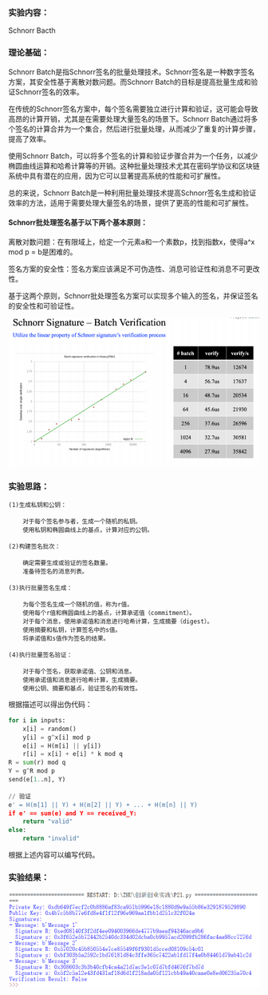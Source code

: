 ### 实验内容：
Schnorr Bacth
### 理论基础：
Schnorr Batch是指Schnorr签名的批量处理技术。Schnorr签名是一种数字签名方案，其安全性基于离散对数问题。而Schnorr Batch的目标是提高批量生成和验证Schnorr签名的效率。

在传统的Schnorr签名方案中，每个签名需要独立进行计算和验证，这可能会导致高昂的计算开销，尤其是在需要处理大量签名的场景下。Schnorr Batch通过将多个签名的计算合并为一个集合，然后进行批量处理，从而减少了重复的计算步骤，提高了效率。

使用Schnorr Batch，可以将多个签名的计算和验证步骤合并为一个任务，以减少椭圆曲线运算和哈希计算等的开销。这种批量处理技术尤其在密码学协议和区块链系统中具有潜在的应用，因为它可以显著提高系统的性能和可扩展性。

总的来说，Schnorr Batch是一种利用批量处理技术提高Schnorr签名生成和验证效率的方法，适用于需要处理大量签名的场景，提供了更高的性能和可扩展性。

#### Schnorr批处理签名基于以下两个基本原则：
离散对数问题：在有限域上，给定一个元素a和一个素数p，找到指数x，使得a^x mod p = b是困难的。

签名方案的安全性：签名方案应该满足不可伪造性、消息可验证性和消息不可更改性。

基于这两个原则，Schnorr批处理签名方案可以实现多个输入的签名，并保证签名的安全性和可验证性。

![img](https://github.com/Azzzting/homework-group-48/blob/main/Project21/img/2.png)
### 实验思路：

    (1)生成私钥和公钥：
        
        对于每个签名参与者，生成一个随机的私钥。
        使用私钥和椭圆曲线上的基点，计算对应的公钥。

    (2)构建签名批次：
    
        确定需要生成或验证的签名数量。
        准备待签名的消息列表。

    (3)执行批量签名生成：

        为每个签名生成一个随机的值，称为r值。
        使用每个r值和椭圆曲线上的基点，计算承诺值（commitment）。
        对于每个消息，使用承诺值和消息进行哈希计算，生成摘要（digest）。
        使用摘要和私钥，计算签名中的s值。
        将承诺值和s值作为签名的结果。

    (4)执行批量签名验证：

        对于每个签名，获取承诺值、公钥和消息。
        使用承诺值和消息进行哈希计算，生成摘要。
        使用公钥、摘要和基点，验证签名的有效性。
根据描述可以得出伪代码：
```python
for i in inputs:
    x[i] = random()
    y[i] = g^x[i] mod p
    e[i] = H(m[i] || y[i])
    r[i] = x[i] + e[i] * k mod q
R = sum(r) mod q
Y = g^R mod p
send(e[1..n], Y)

// 验证
e' = H(m[1] || Y) + H(m[2] || Y) + ... + H(m[n] || Y)
if e' == sum(e) and Y == received_Y:
    return "valid"
else:
    return "invalid"
```
根据上述内容可以编写代码。
### 实验结果：
![img](https://github.com/Azzzting/homework-group-48/blob/main/Project21/img/1.png)
